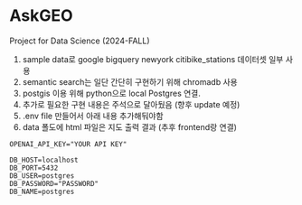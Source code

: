 # AskGEO
Project for Data Science (2024-FALL)

1. sample data로 google bigquery newyork citibike_stations 데이터셋 일부 사용
2. semantic search는 일단 간단히 구현하기 위해 chromadb 사용
3. postgis 이용 위해 python으로 local Postgres 연결.
4. 추가로 필요한 구현 내용은 주석으로 달아뒀음 (향후 update 예정)
5. .env file 만들어서 아래 내용 추가해둬야함
6. data 폴도에 html 파일은 지도 출력 결과 (추후 frontend랑 연결)
```
OPENAI_API_KEY="YOUR API KEY"

DB_HOST=localhost
DB_PORT=5432
DB_USER=postgres
DB_PASSWORD="PASSWORD"
DB_NAME=postgres
```
